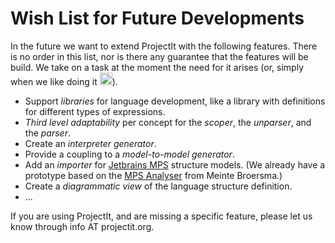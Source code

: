 
# Wish List for Future Developments

In the future we want to extend ProjectIt with the following features. There is no order
in this list, nor is there any guarantee that the features will be build. We take on a
task at the moment the need for it arises (or, simply when 
we like doing it <img src="/images/smile.png" alt="SMILE" width="20" height="20">).

* Support *libraries* for language development, like a library with definitions for different
types of expressions.
* *Third level adaptability* per concept for the *scoper*, the *unparser*, and the *parser*.
* Create an *interpreter generator*.
* Provide a coupling to a *model-to-model generator*.
* Add an *importer* for <a href="https://www.jetbrains.com/mps/" target="_blank">Jetbrains MPS</a> 
    structure models.
    (We already have a prototype based on 
the <a href="https://github.com/dslmeinte/mps-open-source/tree/master/mps-analyser" target="_blank"> MPS Analyser</a>
    from Meinte Broersma.)
* Create a *diagrammatic view* of the language structure definition.
* ...

If you are using ProjectIt, and are missing a specific feature, please let us know through info AT projectit.org.
